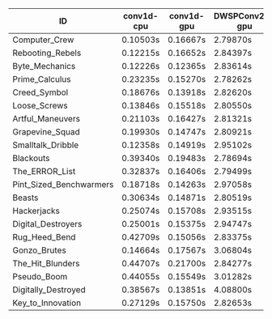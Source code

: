 |ID|conv1d-cpu|conv1d-gpu|DWSPConv2D-gpu|gemm-gpu|avg|
|-|-|-|-|-|-|
|Computer_Crew|0.10503s|0.16667s|2.79870s|1.67786s|1.18707s|
|Rebooting_Rebels|0.12215s|0.16652s|2.84397s|1.67622s|1.20221s|
|Byte_Mechanics|0.12226s|0.12365s|2.83614s|1.75630s|1.20959s|
|Prime_Calculus|0.23235s|0.15270s|2.78262s|1.67311s|1.21019s|
|Creed_Symbol|0.18676s|0.13918s|2.82620s|1.69418s|1.21158s|
|Loose_Screws|0.13846s|0.15518s|2.80550s|1.74927s|1.21210s|
|Artful_Maneuvers|0.21103s|0.16427s|2.81321s|1.67597s|1.21612s|
|Grapevine_Squad|0.19930s|0.14747s|2.80921s|1.74691s|1.22572s|
|Smalltalk_Dribble|0.12358s|0.14919s|2.95102s|1.73814s|1.24048s|
|Blackouts|0.39340s|0.19483s|2.78694s|1.72136s|1.27413s|
|The_ERROR_List|0.32837s|0.16406s|2.79499s|1.88761s|1.29376s|
|Pint_Sized_Benchwarmers|0.18718s|0.14263s|2.97058s|1.87818s|1.29464s|
|Beasts|0.30634s|0.14871s|2.80519s|1.92842s|1.29717s|
|Hackerjacks|0.25074s|0.15708s|2.93515s|1.86939s|1.30309s|
|Digital_Destroyers|0.25001s|0.15375s|2.94747s|1.86218s|1.30335s|
|Rug_Heed_Bend|0.42709s|0.15056s|2.83375s|1.83314s|1.31113s|
|Gonzo_Brutes|0.14664s|0.17567s|3.06804s|1.97163s|1.34050s|
|The_Hit_Blunders|0.44707s|0.21700s|2.84277s|1.87548s|1.34558s|
|Pseudo_Boom|0.44055s|0.15549s|3.01282s|1.89938s|1.37706s|
|Digitally_Destroyed|0.38567s|0.13851s|4.08800s|2.48546s|1.77441s|
|Key_to_Innovation|0.27129s|0.15750s|2.82653s|infs|infs|
